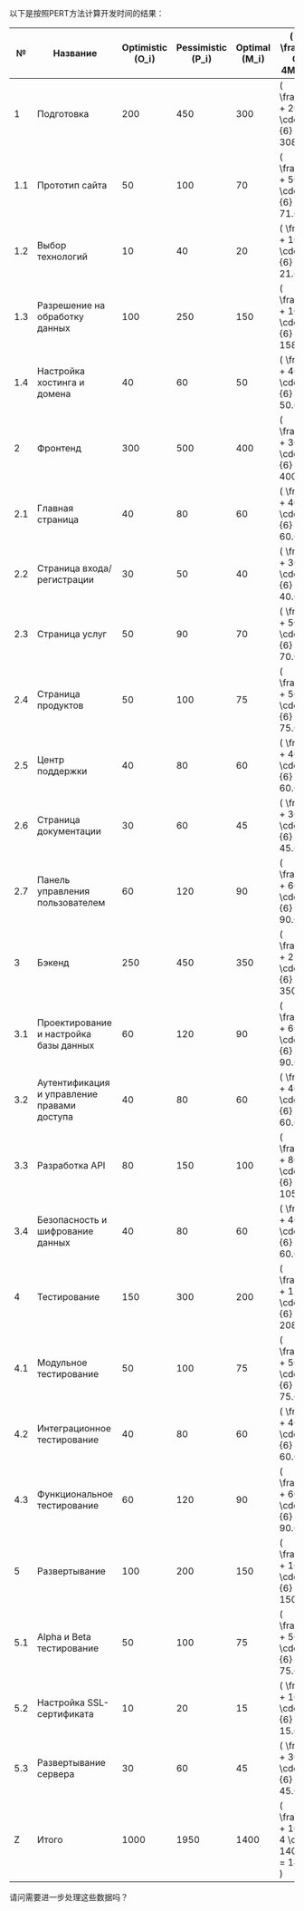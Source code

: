 以下是按照PERT方法计算开发时间的结果：  

№ | Название | Optimistic (O_i) | Pessimistic (P_i) | Optimal (M_i) | \( E_i = \frac{P_i + O_i + 4M_i}{6} \) | \( \sigma_i = \frac{P_i - O_i}{6} \)  
---|---|---|---|---|---|---  
1 | Подготовка | 200 | 450 | 300 | \( \frac{450 + 200 + 4 \cdot 300}{6} = 308.33 \) | \( \frac{450 - 200}{6} = 41.67 \)  
1.1 | Прототип сайта | 50 | 100 | 70 | \( \frac{100 + 50 + 4 \cdot 70}{6} = 71.67 \) | \( \frac{100 - 50}{6} = 8.33 \)  
1.2 | Выбор технологий | 10 | 40 | 20 | \( \frac{40 + 10 + 4 \cdot 20}{6} = 21.67 \) | \( \frac{40 - 10}{6} = 5.00 \)  
1.3 | Разрешение на обработку данных | 100 | 250 | 150 | \( \frac{250 + 100 + 4 \cdot 150}{6} = 158.33 \) | \( \frac{250 - 100}{6} = 25.00 \)  
1.4 | Настройка хостинга и домена | 40 | 60 | 50 | \( \frac{60 + 40 + 4 \cdot 50}{6} = 50.00 \) | \( \frac{60 - 40}{6} = 3.33 \)  
2 | Фронтенд | 300 | 500 | 400 | \( \frac{500 + 300 + 4 \cdot 400}{6} = 400.00 \) | \( \frac{500 - 300}{6} = 33.33 \)  
2.1 | Главная страница | 40 | 80 | 60 | \( \frac{80 + 40 + 4 \cdot 60}{6} = 60.00 \) | \( \frac{80 - 40}{6} = 6.67 \)  
2.2 | Страница входа/регистрации | 30 | 50 | 40 | \( \frac{50 + 30 + 4 \cdot 40}{6} = 40.00 \) | \( \frac{50 - 30}{6} = 3.33 \)  
2.3 | Страница услуг | 50 | 90 | 70 | \( \frac{90 + 50 + 4 \cdot 70}{6} = 70.00 \) | \( \frac{90 - 50}{6} = 6.67 \)  
2.4 | Страница продуктов | 50 | 100 | 75 | \( \frac{100 + 50 + 4 \cdot 75}{6} = 75.00 \) | \( \frac{100 - 50}{6} = 8.33 \)  
2.5 | Центр поддержки | 40 | 80 | 60 | \( \frac{80 + 40 + 4 \cdot 60}{6} = 60.00 \) | \( \frac{80 - 40}{6} = 6.67 \)  
2.6 | Страница документации | 30 | 60 | 45 | \( \frac{60 + 30 + 4 \cdot 45}{6} = 45.00 \) | \( \frac{60 - 30}{6} = 5.00 \)  
2.7 | Панель управления пользователем | 60 | 120 | 90 | \( \frac{120 + 60 + 4 \cdot 90}{6} = 90.00 \) | \( \frac{120 - 60}{6} = 10.00 \)  
3 | Бэкенд | 250 | 450 | 350 | \( \frac{450 + 250 + 4 \cdot 350}{6} = 350.00 \) | \( \frac{450 - 250}{6} = 33.33 \)  
3.1 | Проектирование и настройка базы данных | 60 | 120 | 90 | \( \frac{120 + 60 + 4 \cdot 90}{6} = 90.00 \) | \( \frac{120 - 60}{6} = 10.00 \)  
3.2 | Аутентификация и управление правами доступа | 40 | 80 | 60 | \( \frac{80 + 40 + 4 \cdot 60}{6} = 60.00 \) | \( \frac{80 - 40}{6} = 6.67 \)  
3.3 | Разработка API | 80 | 150 | 100 | \( \frac{150 + 80 + 4 \cdot 100}{6} = 105.00 \) | \( \frac{150 - 80}{6} = 11.67 \)  
3.4 | Безопасность и шифрование данных | 40 | 80 | 60 | \( \frac{80 + 40 + 4 \cdot 60}{6} = 60.00 \) | \( \frac{80 - 40}{6} = 6.67 \)  
4 | Тестирование | 150 | 300 | 200 | \( \frac{300 + 150 + 4 \cdot 200}{6} = 208.33 \) | \( \frac{300 - 150}{6} = 25.00 \)  
4.1 | Модульное тестирование | 50 | 100 | 75 | \( \frac{100 + 50 + 4 \cdot 75}{6} = 75.00 \) | \( \frac{100 - 50}{6} = 8.33 \)  
4.2 | Интеграционное тестирование | 40 | 80 | 60 | \( \frac{80 + 40 + 4 \cdot 60}{6} = 60.00 \) | \( \frac{80 - 40}{6} = 6.67 \)  
4.3 | Функциональное тестирование | 60 | 120 | 90 | \( \frac{120 + 60 + 4 \cdot 90}{6} = 90.00 \) | \( \frac{120 - 60}{6} = 10.00 \)  
5 | Развертывание | 100 | 200 | 150 | \( \frac{200 + 100 + 4 \cdot 150}{6} = 150.00 \) | \( \frac{200 - 100}{6} = 16.67 \)  
5.1 | Alpha и Beta тестирование | 50 | 100 | 75 | \( \frac{100 + 50 + 4 \cdot 75}{6} = 75.00 \) | \( \frac{100 - 50}{6} = 8.33 \)  
5.2 | Настройка SSL-сертификата | 10 | 20 | 15 | \( \frac{20 + 10 + 4 \cdot 15}{6} = 15.00 \) | \( \frac{20 - 10}{6} = 1.67 \)  
5.3 | Развертывание сервера | 30 | 60 | 45 | \( \frac{60 + 30 + 4 \cdot 45}{6} = 45.00 \) | \( \frac{60 - 30}{6} = 5.00 \)  
Z | Итого | 1000 | 1950 | 1400 | \( \frac{1950 + 1000 + 4 \cdot 1400}{6} = 1433.33 \) | \( \frac{1950 - 1000}{6} = 158.33 \)  

请问需要进一步处理这些数据吗？